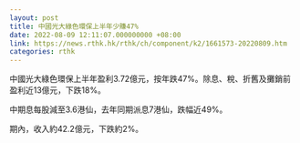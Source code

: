 ```yaml
---
layout: post
title: 中國光大綠色環保上半年少賺47%
date: 2022-08-09 12:11:07.000000000 +08:00
link: https://news.rthk.hk/rthk/ch/component/k2/1661573-20220809.htm
categories: rthk
---
```


中國光大綠色環保上半年盈利3.72億元，按年跌47%。除息、稅、折舊及攤銷前盈利近13億元，下跌18%。

中期息每股減至3.6港仙，去年同期派息7港仙，跌幅近49%。

期內，收入約42.2億元，下跌約2%。
